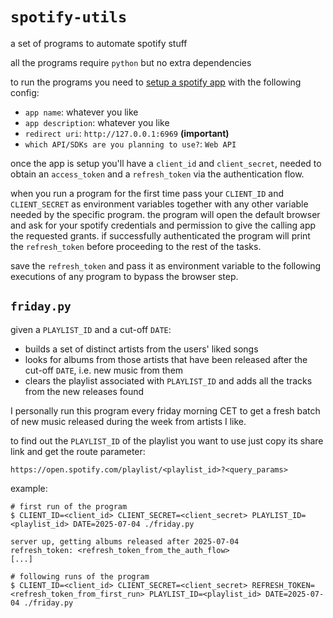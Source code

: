 # `spotify-utils`

a set of programs to automate spotify stuff

all the programs require `python` but no extra dependencies

to run the programs you need to [setup a spotify app](https://developer.spotify.com/documentation/web-api/concepts/apps) with the following config:
- `app name`: whatever you like
- `app description`: whatever you like
- `redirect uri`: `http://127.0.0.1:6969` **(important)**
- `which API/SDKs are you planning to use?`: `Web API`

once the app is setup you'll have a `client_id` and `client_secret`, needed to obtain an `access_token` and a `refresh_token` via the authentication flow.

when you run a program for the first time pass your `CLIENT_ID` and `CLIENT_SECRET` as environment variables together with any other variable needed by the specific program. the program will open the default browser and ask for your spotify credentials and permission to give the calling app the requested grants. if successfully authenticated the program will print the `refresh_token` before proceeding to the rest of the tasks.

save the `refresh_token` and pass it as environment variable to the following executions of any program to bypass the browser step.

## `friday.py`

given a `PLAYLIST_ID` and a cut-off `DATE`:
- builds a set of distinct artists from the users' liked songs
- looks for albums from those artists that have been released after the cut-off `DATE`, i.e. new music from them
- clears the playlist associated with `PLAYLIST_ID` and adds all the tracks from the new releases found

I personally run this program every friday morning CET to get a fresh batch of new music released during the week from artists I like.

to find out the `PLAYLIST_ID` of the playlist you want to use just copy its share link and get the route parameter:
```
https://open.spotify.com/playlist/<playlist_id>?<query_params>
```

example:

```shell
# first run of the program
$ CLIENT_ID=<client_id> CLIENT_SECRET=<client_secret> PLAYLIST_ID=<playlist_id> DATE=2025-07-04 ./friday.py

server up, getting albums released after 2025-07-04
refresh_token: <refresh_token_from_the_auth_flow>
[...]

# following runs of the program
$ CLIENT_ID=<client_id> CLIENT_SECRET=<client_secret> REFRESH_TOKEN=<refresh_token_from_first_run> PLAYLIST_ID=<playlist_id> DATE=2025-07-04 ./friday.py
```

